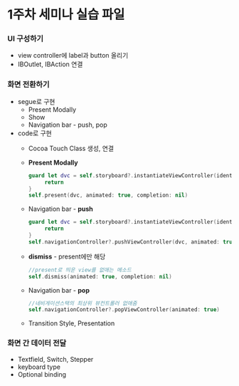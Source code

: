# 1주차 세미나 실습 파일

### UI 구성하기

* view controller에 label과 button 올리기
* IBOutlet, IBAction 연결



### 화면 전환하기

* segue로 구현
  * Present Modally
  * Show
  * Navigation bar - push, pop
* code로 구현
  * Cocoa Touch Class 생성, 연결

  * **Present Modally**

    ```swift
    guard let dvc = self.storyboard?.instantiateViewController(identifier: "YellowViewController") else {
         return
    }
    self.present(dvc, animated: true, completion: nil)
    ```

  * Navigation bar - **push**

    ```swift
    guard let dvc = self.storyboard?.instantiateViewController(identifier: "YellowViewController") else{
         return
    }
    self.navigationController?.pushViewController(dvc, animated: true)
    ```

  * **dismiss** - present에만 해당

    ```swift
    //present로 띄운 view를 없애는 메소드
    self.dismiss(animated: true, completion: nil)
    ```

  * Navigation bar - **pop**

    ```swift
    //네비게이션스택의 최상위 뷰컨트롤러 없애줌
    self.navigationController?.popViewController(animated: true)
    ```

  * Transition Style, Presentation



### 화면 간 데이터 전달

* Textfield, Switch, Stepper
* keyboard type
* Optional binding